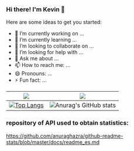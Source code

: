 ### Hi there! I'm Kevin 👋

Here are some ideas to get you started:

- 🔭 I’m currently working on ...
- 🌱 I’m currently learning ...
- 👯 I’m looking to collaborate on ...
- 🤔 I’m looking for help with ...
- 💬 Ask me about ...
- 📫 How to reach me: ...
- 😄 Pronouns: ...
- ⚡ Fun fact: ...




                    
<img src="https://img.icons8.com/office/16/000000/markdown.png"/>  | <img src="https://img.icons8.com/office/16/000000/markdown.png"/> 
-- | --
[![Top Langs](https://github-readme-stats.vercel.app/api/top-langs/?username=Kevin01-sys&layout=compact)](https://github.com/anuraghazra/github-readme-stats)  | ![Anurag's GitHub stats](https://github-readme-stats.vercel.app/api?username=Kevin01-sys&show_icons=true&theme=dark)




### repository of API used to obtain statistics:
https://github.com/anuraghazra/github-readme-stats/blob/master/docs/readme_es.md